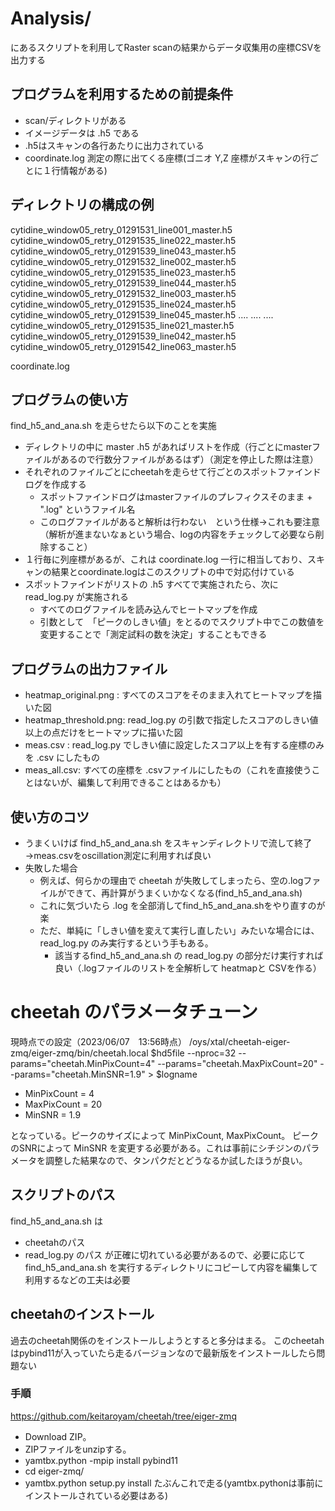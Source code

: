 # Analysis/ 
にあるスクリプトを利用してRaster scanの結果からデータ収集用の座標CSVを出力する
## プログラムを利用するための前提条件
+ scan/ディレクトリがある
+ イメージデータは .h5 である
+ .h5はスキャンの各行あたりに出力されている
+ coordinate.log 測定の際に出てくる座標(ゴニオ Y,Z 座標がスキャンの行ごとに１行情報がある)

## ディレクトリの構成の例
cytidine_window05_retry_01291531_line001_master.h5  cytidine_window05_retry_01291535_line022_master.h5  cytidine_window05_retry_01291539_line043_master.h5
cytidine_window05_retry_01291532_line002_master.h5  cytidine_window05_retry_01291535_line023_master.h5  cytidine_window05_retry_01291539_line044_master.h5
cytidine_window05_retry_01291532_line003_master.h5  cytidine_window05_retry_01291535_line024_master.h5  cytidine_window05_retry_01291539_line045_master.h5
....
....
....
cytidine_window05_retry_01291535_line021_master.h5  cytidine_window05_retry_01291539_line042_master.h5  cytidine_window05_retry_01291542_line063_master.h5

coordinate.log

## プログラムの使い方
find_h5_and_ana.sh を走らせたら以下のことを実施
+ ディレクトリの中に master .h5 があればリストを作成（行ごとにmasterファイルがあるので行数分ファイルがあるはず）（測定を停止した際は注意）
+ それぞれのファイルごとにcheetahを走らせて行ごとのスポットファインドログを作成する
    + スポットファインドログはmasterファイルのプレフィクスそのまま + ".log" というファイル名
    + このログファイルがあると解析は行わない　という仕様→これも要注意（解析が進まないなぁという場合、logの内容をチェックして必要なら削除すること）
+ １行毎に列座標があるが、これは coordinate.log 一行に相当しており、スキャンの結果とcoordinate.logはこのスクリプトの中で対応付けている
+ スポットファインドがリストの .h5 すべてで実施されたら、次に read_log.py が実施される
    + すべてのログファイルを読み込んでヒートマップを作成
    + 引数として　「ピークのしきい値」をとるのでスクリプト中でこの数値を変更することで「測定試料の数を決定」することもできる

## プログラムの出力ファイル
+ heatmap_original.png : すべてのスコアをそのまま入れてヒートマップを描いた図
+ heatmap_threshold.png: read_log.py の引数で指定したスコアのしきい値以上の点だけをヒートマップに描いた図
+ meas.csv : read_log.py でしきい値に設定したスコア以上を有する座標のみを .csv にしたもの
+ meas_all.csv: すべての座標を .csvファイルにしたもの（これを直接使うことはないが、編集して利用できることはあるかも）

## 使い方のコツ
+ うまくいけば find_h5_and_ana.sh をスキャンディレクトリで流して終了→meas.csvをoscillation測定に利用すれば良い
+ 失敗した場合
    + 例えば、何らかの理由で cheetah が失敗してしまったら、空の.logファイルができて、再計算がうまくいかなくなる(find_h5_and_ana.sh)
    + これに気づいたら .log を全部消してfind_h5_and_ana.shをやり直すのが楽
    + ただ、単純に「しきい値を変えて実行し直したい」みたいな場合には、read_log.py のみ実行するという手もある。
        + 該当するfind_h5_and_ana.sh の read_log.py の部分だけ実行すれば良い（.logファイルのリストを全解析して heatmapと CSVを作る）

# cheetah のパラメータチューン
現時点での設定（2023/06/07　13:56時点）
/oys/xtal/cheetah-eiger-zmq/eiger-zmq/bin/cheetah.local $hd5file --nproc=32 --params="cheetah.MinPixCount=4" --params="cheetah.MaxPixCount=20" --params="cheetah.MinSNR=1.9" > $logname

+ MinPixCount = 4
+ MaxPixCount = 20
+ MinSNR = 1.9

となっている。ピークのサイズによって MinPixCount, MaxPixCount。
ピークのSNRによって MinSNR を変更する必要がある。これは事前にシチジンのパラメータを調整した結果なので、タンパクだとどうなるか試したほうが良い。

## スクリプトのパス
find_h5_and_ana.sh は
+ cheetahのパス
+ read_log.py のパス
が正確に切れている必要があるので、必要に応じて find_h5_and_ana.sh を実行するディレクトリにコピーして内容を編集して利用するなどの工夫は必要

## cheetahのインストール
過去のcheetah関係のをインストールしようとすると多分はまる。
このcheetahはpybind11が入っていたら走るバージョンなので最新版をインストールしたら問題ない
### 手順
https://github.com/keitaroyam/cheetah/tree/eiger-zmq
+ Download ZIP。
+ ZIPファイルをunzipする。
+ yamtbx.python -mpip install pybind11
+ cd eiger-zmq/
+ yamtbx.python setup.py install
たぶんこれで走る(yamtbx.pythonは事前にインストールされている必要はある)